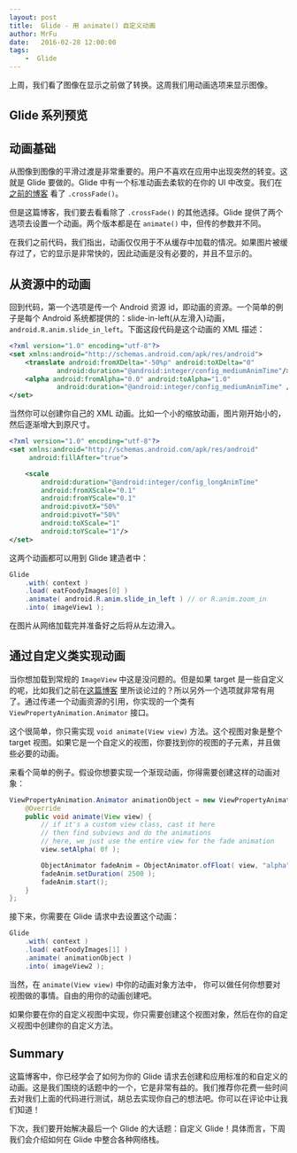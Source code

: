 ```yaml
---
layout: post
title:  Glide - 用 animate() 自定义动画
author: MrFu
date:   2016-02-28 12:00:00
tags:
    -  Glide
---
```


上周，我们看了图像在显示之前做了转换。这周我们用动画选项来显示图像。

## Glide 系列预览

## 动画基础

从图像到图像的平滑过渡是非常重要的。用户不喜欢在应用中出现突然的转变。这就是 Glide 要做的。Glide 中有一个标准动画去柔软的在你的 UI 中改变。我们在[之前的博客](https://futurestud.io/blog/glide-placeholders-fade-animations/) 看了 `.crossFade()`。

但是这篇博客，我们要去看看除了 `.crossFade()` 的其他选择。Glide 提供了两个选项去设置一个动画。两个版本都是在 `animate()` 中，但传的参数并不同。

在我们之前代码，我们指出，动画仅仅用于不从缓存中加载的情况。如果图片被缓存过了，它的显示是非常快的，因此动画是没有必要的，并且不显示的。

## 从资源中的动画

回到代码，第一个选项是传一个 Android 资源 id，即动画的资源。一个简单的例子是每个 Android 系统都提供的：slide-in-left(从左滑入)动画，`android.R.anim.slide_in_left`。下面这段代码是这个动画的 XML 描述：

```xml
<?xml version="1.0" encoding="utf-8"?>  
<set xmlns:android="http://schemas.android.com/apk/res/android">  
    <translate android:fromXDelta="-50%p" android:toXDelta="0"
            android:duration="@android:integer/config_mediumAnimTime"/>
    <alpha android:fromAlpha="0.0" android:toAlpha="1.0"
            android:duration="@android:integer/config_mediumAnimTime" />
</set> 
```

当然你可以创建你自己的 XML 动画。比如一个小的缩放动画，图片刚开始小的，然后逐渐增大到原尺寸。

```xml
<?xml version="1.0" encoding="utf-8"?>  
<set xmlns:android="http://schemas.android.com/apk/res/android"  
     android:fillAfter="true">

    <scale
        android:duration="@android:integer/config_longAnimTime"
        android:fromXScale="0.1"
        android:fromYScale="0.1"
        android:pivotX="50%"
        android:pivotY="50%"
        android:toXScale="1"
        android:toYScale="1"/>
</set>  
```

这两个动画都可以用到 Glide 建造者中：

```java
Glide  
    .with( context )
    .load( eatFoodyImages[0] )
    .animate( android.R.anim.slide_in_left ) // or R.anim.zoom_in
    .into( imageView1 );
```

在图片从网络加载完并准备好之后将从左边滑入。

## 通过自定义类实现动画

当你想加载到常规的 `ImageView` 中这是没问题的。但是如果 target 是一些自定义的呢，比如我们之前在[这篇博客](https://futurestud.io/blog/glide-callbacks-simpletarget-and-viewtarget-for-custom-view-classes) 里所谈论过的？所以另外一个选项就非常有用了。通过传递一个动画资源的引用，你实现的一个类有 `ViewPropertyAnimation.Animator` 接口。

这个很简单，你只需实现 `void animate(View view)` 方法。这个视图对象是整个 target 视图。如果它是一个自定义的视图，你要找到你的视图的子元素，并且做些必要的动画。

来看个简单的例子。假设你想要实现一个渐现动画，你得需要创建这样的动画对象：

```java
ViewPropertyAnimation.Animator animationObject = new ViewPropertyAnimation.Animator() {  
    @Override
    public void animate(View view) {
        // if it's a custom view class, cast it here
        // then find subviews and do the animations
        // here, we just use the entire view for the fade animation
        view.setAlpha( 0f );

        ObjectAnimator fadeAnim = ObjectAnimator.ofFloat( view, "alpha", 0f, 1f );
        fadeAnim.setDuration( 2500 );
        fadeAnim.start();
    }
};
```

接下来，你需要在 Glide 请求中去设置这个动画：

```java
Glide  
    .with( context )
    .load( eatFoodyImages[1] )
    .animate( animationObject )
    .into( imageView2 );
```

当然，在 `animate(View view)` 中你的动画对象方法中， 你可以做任何你想要对视图做的事情。自由的用你的动画创建吧。

如果你要在你的自定义视图中实现，你只需要创建这个视图对象，然后在你的自定义视图中创建你的自定义方法。

## Summary

这篇博客中，你已经学会了如何为你的 Glide 请求去创建和应用标准的和自定义的动画。这是我们围绕的话题中的一个，它是非常有益的。我们推荐你花费一些时间去对我们上面的代码进行测试，胡总去实现你自己的想法吧。你可以在评论中让我们知道！

下次，我们要开始解决最后一个 Glide 的大话题：自定义 Glide！具体而言，下周我们会介绍如何在 Glide 中整合各种网络栈。